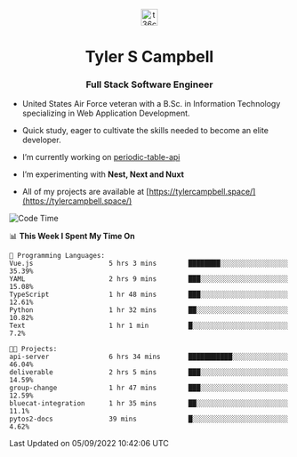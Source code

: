 <p align="center">
<a href="https://www.linkedin.com/in/t36campbell" target="blank"><img align="center" src="https://ik.imagekit.io/t36campbell/Portfolio/linkedin.png.original_m8bbGgPh6.png" alt="t36campbell" height="30" width="30" /></a>
</p>
<h1 align="center">Tyler S Campbell</h1>
<h3 align="center">Full Stack Software Engineer</h3>

* United States Air Force veteran with a B.Sc. in Information Technology specializing in Web Application Development. 

* Quick study, eager to cultivate the skills needed to become an elite developer.

* I’m currently working on [periodic-table-api](https://github.com/t36campbell/periodic-table-api)

* I’m experimenting with **Nest, Next and Nuxt**

* All of my projects are available at [https://tylercampbell.space/](https://tylercampbell.space/)

<!--START_SECTION:waka-->
![Code Time](http://img.shields.io/badge/Code%20Time-1%2C775%20hrs%2040%20mins-blue)

📊 **This Week I Spent My Time On** 

```text
💬 Programming Languages: 
Vue.js                   5 hrs 3 mins        ████████░░░░░░░░░░░░░░░░░   35.39% 
YAML                     2 hrs 9 mins        ███░░░░░░░░░░░░░░░░░░░░░░   15.08% 
TypeScript               1 hr 48 mins        ███░░░░░░░░░░░░░░░░░░░░░░   12.61% 
Python                   1 hr 32 mins        ██░░░░░░░░░░░░░░░░░░░░░░░   10.82% 
Text                     1 hr 1 min          █░░░░░░░░░░░░░░░░░░░░░░░░   7.2%

🐱‍💻 Projects: 
api-server               6 hrs 34 mins       ███████████░░░░░░░░░░░░░░   46.04% 
deliverable              2 hrs 5 mins        ███░░░░░░░░░░░░░░░░░░░░░░   14.59% 
group-change             1 hr 47 mins        ███░░░░░░░░░░░░░░░░░░░░░░   12.59% 
bluecat-integration      1 hr 35 mins        ██░░░░░░░░░░░░░░░░░░░░░░░   11.1% 
pytos2-docs              39 mins             █░░░░░░░░░░░░░░░░░░░░░░░░   4.62%

```


 Last Updated on 05/09/2022 10:42:06 UTC
<!--END_SECTION:waka-->
